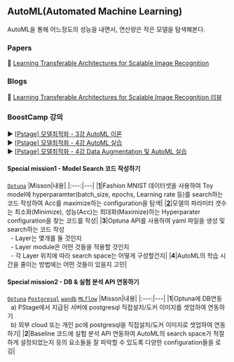 ## AutoML(Automated Machine Learning)
AutoML을 통해 어느정도의 성능을 내면서, 연산량은 작은 모델을 탐색해본다.


### Papers
📑 [Learning Transferable Architectures for Scalable Image Recognition](https://arxiv.org/abs/1707.07012)


### Blogs
📝 [Learning Transferable Architectures for Scalable Image Recognition 리뷰](https://hoya012.github.io/blog/Learning-Transferable-Architectures-for-Scalable-Image-Recognition-Review/)


### BoostCamp 강의
▶️ [[Pstage] 모델최적화 - 3강 AutoML 이론](https://www.edwith.org/bcaitech1/lecture/782185?isDesc=false)
<br/>▶️ [[Pstage] 모델최적화 - 4강 AutoML 실습](https://www.edwith.org/bcaitech1/lecture/782186?isDesc=false)
<br/>▶️ [[Pstage] 모델최적화 - 4강 Data Augmentation 및 AutoML 실습](https://www.edwith.org/bcaitech1/lecture/782190?isDesc=false)

#### Special mission1 - Model Search 코드 작성하기
[`Optuna`](https://optuna.org/)
|Misson|내용|
|:---:|---|
|[**1**](https://github.com/bcaitech1/p4-opt-5-vibrhanium-/tree/jaegyeong/readme/AutoML/special_mission_1_2)|Fashion MNIST 데이터셋을 사용하여 Toy model에 hyperparamter(batch_size, epochs, Learning rate 등)를 search하는 코드 작성하여 Acc를 maximize하는 configuration을 탐색|
|[**2**](https://github.com/bcaitech1/p4-opt-5-vibrhanium-/tree/jaegyeong/readme/AutoML/special_mission_1_2)|모델의 파라미터 갯수는 최소화(Minimize), 성능(Acc)는 최대화(Maximize)하는 Hyperparater configuration을 찾는 코드를 작성|
|**3**|Optuna API를 사용하여 yaml 파일을 생성 및 search하는 코드 작성<br/>&nbsp;&nbsp;- Layer는 몇개를 둘 것인지<br/>&nbsp;&nbsp;- Layer module은 어떤 것들을 적용할 것인지<br/>&nbsp;&nbsp;- 각 Layer 위치에 따라 search space는 어떻게 구성할건지|
|**4**|AutoML의 학습 시간을 줄이는 방법에는 어떤 것들이 있을지 고민|

#### Special mission2 - DB & 실험 분석 API 연동하기
[`Optuna`](https://optuna.org/) [`Postgresql`](https://www.postgresql.org/) [`wandb`](https://wandb.ai/site) [`MLflow`](https://mlflow.org/)
|Misson|내용|
|:---:|---|
|**1**|Optuna에 DB연동<br/>&nbsp;&nbsp;a) PStage에서 지급된 서버에 postgresql 직접설치/도커 이미지를 셋업하여 연동하기<br/>&nbsp;&nbsp;b) 외부 cloud 또는 개인 pc에 postgresql을 직접설치/도커 이미지로 셋업하여 연동하기|
|**2**|Baseline 코드에 실험 분석 API 연동하여 AutoML의 search space가 적절하게 설정되었는지 등의 요소들을 잘 파악할 수 있도록 다양한 configuration들을 로깅|
